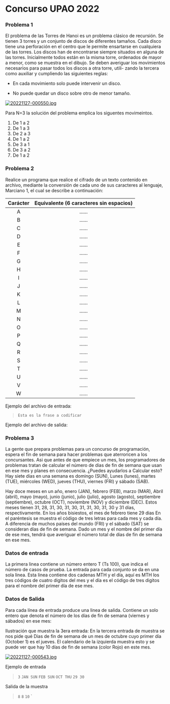 # Concurso UPAO 2022
### Problema 1
El problema de las Torres de Hanoi es un problema clásico de recursión. Se tienen 3 torres y un conjunto de discos de diferentes tamaños. Cada disco tiene una perforación en el centro que le permite ensartarse en cualquiera de las torres. Los discos han de encontrarse siempre situados en alguna de las torres. Inicialmente todos están en la misma torre, ordenados de mayor a menor, como se muestra en el dibujo. Se deben averiguar los movimientos necesarios para pasar todos los discos a otra torre, utili- zando la tercera como auxiliar y cumpliendo las siguientes reglas:

- En cada movimiento solo puede intervenir un disco.

- No puede quedar un disco sobre otro de menor tamaño.

[![20221127-000550.jpg](https://i.postimg.cc/vBj6Dc3R/20221127-000550.jpg)](https://postimg.cc/DJrzMf95)

Para N=3 la solución del problema emplica los siguentes movimeintos.

1. De 1 a 2
2. De 1 a 3
3. De 2 a 3
4. De 1 a 2
5. De 3 a 1
6. De 3 a 2
7. De 1 a 2

### Problema 2
Realice un programa que realice el cifrado de un texto contenido en archivo, mediante la conversión de cada uno de sus caracteres al lenguaje, Marciano 1, el cual se describe a continuación:

| Carácter  | Equivalente (6 caracteres sin espacios)  |
| :------------: | :------------: |
| A |  ...... |
| B |  ...... |
| C  |  ...... |
| D |  ...... |
| E  |  ...... |
| F  |  ...... |
|  G |  ...... |
|  H |  ...... |
|  I |  ...... |
|  J |  ...... |
|  K |  ...... |
|  L |  ...... |
|  M |  ...... |
|  N |  ...... |
|  O |  ...... |
|  P |  ...... |
|  Q |  ...... |
|  R |  ...... |
|  S |  ...... |
|  T |  ...... |
|  U |  ...... |
|  V |  ...... |
|  W |  ...... |


Ejemplo del archivo de entrada:
>`Esta es la frase a codificar`

Ejemplo del archivo de salida:


### Problema 3
La gente que prepara problemas para un concurso de programación, espera el fin de semana para hacer problemas que aterroricen a los concursantes. Asi que antes de que empiece un mes, los programadores de problemas tratan de calcular el número de dias de fin de semana que usan en ese mes y planes en consecuencia. ¿Puedes ayudarlos a Calcular esto? Hay siete dias en una semana es domingo (SUN), Lunes (lunes), martes (TUE), miércoles (WED), jueves (THU), viernes (FRI) y sábado (SAB).

Hay doce meses en un año, enero (JAN), febrero (FEB), marzo (MAR), Abril (abril), mayo (mayo), junio (junio), julio (julio), agosto (agosto), septiembre (septiembre), octubre (OCT), noviembre (NOV) y diciembre (DEC). Estos meses tienen 31, 28, 31, 30, 31, 30, 31, 31, 30, 31, 30 y 31 días, respectivamente. En los años bisiestos, el mes de febrero tiene 29 dias En el paréntesis se muestra el código de tres letras para cada mes y cada día. A diferencia de muchos países del mundo (FRI) y el sábado (SAT) se consideran días de fin de semana. Dado un mes y el nombre del primer día de ese mes, tendrá que averiguar el número total de dias de fin de semana en ese mes. 

### Datos de entrada
La primera linea contiene un número entero T (Ts 100), que indica el número de casos de prueba. La entrada para cada conjunto se da en una sola linea. Esta linea contiene dos cadenas MTH y el día, aquí es MTH los tres códigos de cuatro digitos del mes y el día es el código de tres digitos para el nombre del primer día de ese mes.

### Datos de Salida

Para cada línea de entrada produce una linea de salida. Contiene un solo entero que denota el número de los días de fin de semana (viernes y sábados) en ese mes:

Ilustración que muestra la 3era entrada: En la tercera entrada de muestra se nos pide qué Dias de fin de semana de un mes de octubre cuyo primer día (October 1) es el jueves. El calendario de la izquierda muestra esto y se puede ver que hay 10 días de fin de semana (color Rojo) en este mes.

[![20221127-000543.jpg](https://i.postimg.cc/3xVWHdrz/20221127-000543.jpg)](https://postimg.cc/YvNt62Wx)

Ejemplo de entrada

>`3`
`JAN SUN`
`FEB SUN`
`OCT THU`
`29 30 `

Salida de la muestra

>`8`
`8`
`10`
`
